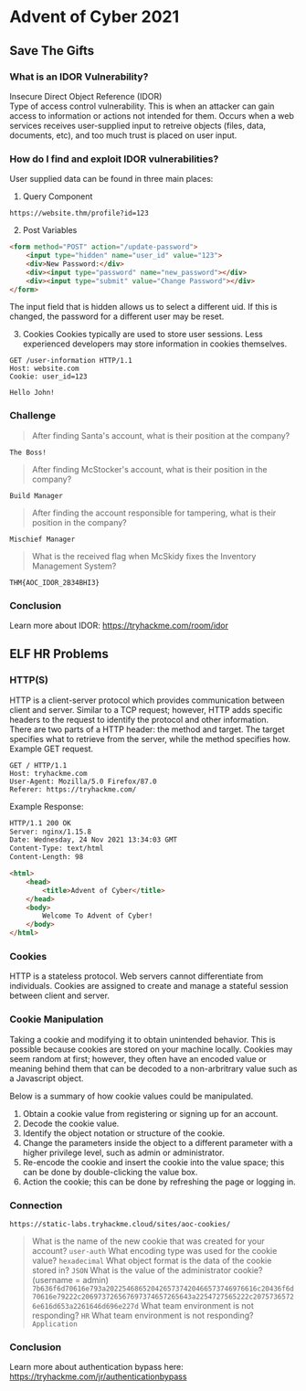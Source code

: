 # Advent of Cyber 2021

## Save The Gifts

### What is an IDOR Vulnerability?
Insecure Direct Object Reference (IDOR)<br>
Type of access control vulnerability. This is when an attacker can gain access to information or actions not intended for them. Occurs when a web services receives user-supplied input to retreive objects (files, data, documents, etc), and too much trust is placed on user input.<br>

### How do I find and exploit IDOR vulnerabilities?
User supplied data can be found in three main places:<br>
1. Query Component
```
https://website.thm/profile?id=123
```

2. Post Variables
```html
<form method="POST" action="/update-password">
	<input type="hidden" name="user_id" value="123">
	<div>New Password:</div>
	<div><input type="password" name="new_password"></div>
	<div><input type="submit" value="Change Password"></div>
</form>
```
The input field that is hidden allows us to select a different uid. If this is changed, the password for a different user may be reset.<br>

3. Cookies
Cookies typically are used to store user sessions. Less experienced developers may store information in cookies themselves.
```
GET /user-information HTTP/1.1
Host: website.com
Cookie: user_id=123

Hello John!
```

### Challenge
> After finding Santa's account, what is their position at the company?
```
The Boss!
```
> After finding McStocker's account, what is their position in the company?
```
Build Manager
```
> After finding the account responsible for tampering, what is their position in the company?
```
Mischief Manager
```
> What is the received flag when McSkidy fixes the Inventory Management System?
```
THM{AOC_IDOR_2B34BHI3}
```

### Conclusion
Learn more about IDOR: https://tryhackme.com/room/idor

## ELF HR Problems

### HTTP(S)
HTTP is a client-server protocol which provides communication between client and server. Similar to a TCP request; however, HTTP adds specific headers to the request to identify the protocol and other information.<br>
There are two parts of a HTTP header: the method and target. The target specifies what to retrieve from the server, while the method specifies how. 
Example GET request.
```
GET / HTTP/1.1
Host: tryhackme.com
User-Agent: Mozilla/5.0 Firefox/87.0
Referer: https://tryhackme.com/
```
Example Response:
```HTML
HTTP/1.1 200 OK
Server: nginx/1.15.8
Date: Wednesday, 24 Nov 2021 13:34:03 GMT
Content-Type: text/html
Content-Length: 98

<html>
	<head>
	    <title>Advent of Cyber</title>
	</head>
	<body>
	    Welcome To Advent of Cyber!
	</body>
</html>
```

### Cookies
HTTP is a stateless protocol. Web servers cannot differentiate from individuals. Cookies are assigned to create and manage a stateful session between client and server.<br>

### Cookie Manipulation
Taking a cookie and modifying it to obtain unintended behavior. This is possible because cookies are stored on your machine locally. Cookies may seem random at first; however, they often have an encoded value or meaning behind them that can be decoded to a non-arbritrary value such as a Javascript object.<br>

Below is a summary of how cookie values could be manipulated.<br>
1. Obtain a cookie value from registering or signing up for an account.
2. Decode the cookie value.
3. Identify the object notation or structure of the cookie.
4. Change the parameters inside the object to a different parameter with a higher privilege level, such as admin or administrator.
5. Re-encode the cookie and insert the cookie into the value space; this can be done by double-clicking the value box.
6. Action the cookie; this can be done by refreshing the page or logging in.

### Connection
```https://static-labs.tryhackme.cloud/sites/aoc-cookies/```

> What is the name of the new cookie that was created for your account?
```user-auth```
> What encoding type was used for the cookie value?
```hexadecimal```
> What object format is the data of the cookie stored in?
```JSON```
> What is the value of the administrator cookie? (username = admin)
```7b636f6d70616e793a2022546865204265737420466573746976616c20436f6d70616e79222c206973726567697374657265643a2254727565222c20757365726e616d653a2261646d696e227d```
> What team environment is not responding?
```HR```
> What team environment is not responding?
```Application```

### Conclusion
Learn more about authentication bypass here: https://tryhackme.com/jr/authenticationbypass  
